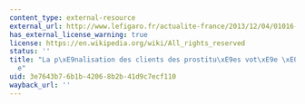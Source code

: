 ```yaml
---
content_type: external-resource
external_url: http://www.lefigaro.fr/actualite-france/2013/12/04/01016-20131204ARTFIG00436-la-penalisation-des-clients-des-prostituees-votee-a-l-assemblee.php
has_external_license_warning: true
license: https://en.wikipedia.org/wiki/All_rights_reserved
status: ''
title: "La p\xE9nalisation des clients des prostitu\xE9es vot\xE9e \xE0 l'Assembl\xE9\
  e"
uid: 3e7643b7-6b1b-4206-8b2b-41d9c7ecf110
wayback_url: ''
---
```

